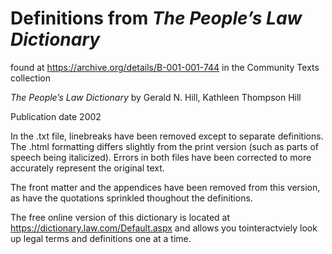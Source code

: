 # Definitions from _The People’s Law Dictionary_

found at https://archive.org/details/B-001-001-744 in the Community Texts collection

_The People’s Law Dictionary_
by Gerald N. Hill, Kathleen Thompson Hill

Publication date 2002

In the .txt file, linebreaks have been removed except to separate definitions. The .html formatting differs slightly from the print version (such as parts of speech being italicized). Errors in both files have been corrected to more accurately represent the original text.

The front matter and the appendices have been removed from this version, as have the quotations sprinkled thoughout the definitions.

The free online version of this dictionary is located at https://dictionary.law.com/Default.aspx and allows you tointeractviely look up legal terms and definitions one at a time.
